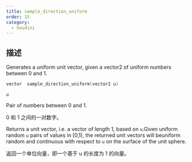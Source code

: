 ```yaml
---
title: sample_direction_uniform
order: 15
category:
  - houdini
---
```

    
## 描述

Generates a uniform unit vector, given a vector2 of uniform numbers between 0
and 1.

```c
vector  sample_direction_uniform(vector2 u)
```

`u`

Pair of numbers between 0 and 1.

0 和 1 之间的一对数字。

Returns a unit vector, i.e. a vector of length 1, based on `u`.Given uniform
random `u` pairs of values in [0,1), the returned unit vectors will beuniform
random and continuous with respect to `u` on the surface of the unit sphere.

返回一个单位向量，即一个基于 u 的长度为 1 的向量。
